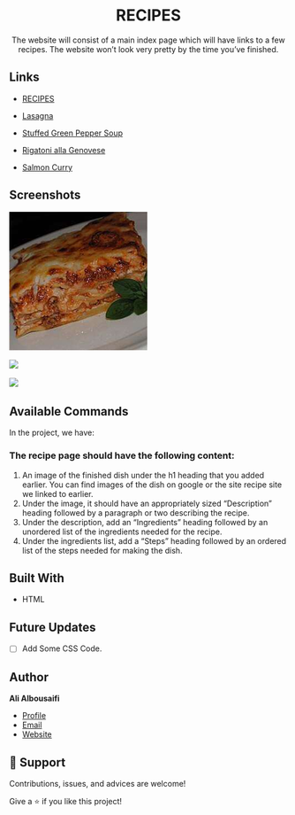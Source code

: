 <h1 align="center">RECIPES</h1>

<p align="center">The website will consist of a main index page which will have links to a few recipes. The website won’t look very pretty by the time you’ve finished.</p>

## Links

- [RECIPES](<https://ali-albousaifi.github.io/odin-recipes/>)

- [Lasagna](./recipes/lasagna.html)

- [Stuffed Green Pepper Soup](./recipes/Pepper_Soup.html)

- [Rigatoni alla Genovese](./recipes/Rigatoni_Genovese.html)

- [Salmon Curry](./recipes/Salmon_Curry.html)

## Screenshots

![Lasagna](./images/Lasagna.jpg)

![](/screenshots/2.png)

![](/screenshots/3.png)

## Available Commands

In the project, we have:

### The recipe page should have the following content:

1. An image of the finished dish under the h1 heading that you added earlier. You can find images of the dish on google or the site recipe site we linked to earlier.
2. Under the image, it should have an appropriately sized “Description” heading followed by a paragraph or two describing the recipe.
3. Under the description, add an “Ingredients” heading followed by an unordered list of the ingredients needed for the recipe.
4. Under the ingredients list, add a “Steps” heading followed by an ordered list of the steps needed for making the dish.

## Built With

- HTML

## Future Updates

- [ ] Add Some CSS Code.

## Author

**Ali Albousaifi**

- [Profile](https://github.com/Ali-Albousaifi "Ali Albousaifi")
- [Email](mailto:ali@tromail.com?subject=Hi "Hi!")
- [Website](https://tromail.com "Welcome")

## 🤝 Support

Contributions, issues, and advices are welcome!

Give a ⭐️ if you like this project!